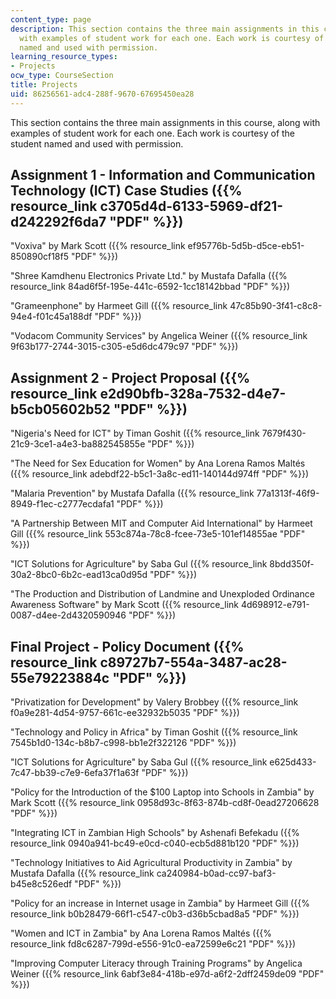 ```yaml
---
content_type: page
description: This section contains the three main assignments in this course, along
  with examples of student work for each one. Each work is courtesy of the student
  named and used with permission.
learning_resource_types:
- Projects
ocw_type: CourseSection
title: Projects
uid: 86256561-adc4-288f-9670-67695450ea28
---
```


This section contains the three main assignments in this course, along with examples of student work for each one. Each work is courtesy of the student named and used with permission.

Assignment 1 - Information and Communication Technology (ICT) Case Studies ({{% resource_link c3705d4d-6133-5969-df21-d242292f6da7 "PDF" %}})
----------------------------------------------------------------------------------------------------------------------------------

"Voxiva" by Mark Scott ({{% resource_link ef95776b-5d5b-d5ce-eb51-850890cf18f5 "PDF" %}})

"Shree Kamdhenu Electronics Private Ltd." by Mustafa Dafalla ({{% resource_link 84ad6f5f-195e-441c-6592-1cc18142bbad "PDF" %}})

"Grameenphone" by Harmeet Gill ({{% resource_link 47c85b90-3f41-c8c8-94e4-f01c45a188df "PDF" %}})

"Vodacom Community Services" by Angelica Weiner ({{% resource_link 9f63b177-2744-3015-c305-e5d6dc479c97 "PDF" %}})

Assignment 2 - Project Proposal ({{% resource_link e2d90bfb-328a-7532-d4e7-b5cb05602b52 "PDF" %}})
---------------------------------------------------------------------------------------

"Nigeria's Need for ICT" by Timan Goshit ({{% resource_link 7679f430-21c9-3ce1-a4e3-ba882545855e "PDF" %}})

"The Need for Sex Education for Women" by Ana Lorena Ramos Maltés ({{% resource_link adebdf22-b5c1-3a8c-ed11-140144d974ff "PDF" %}})

"Malaria Prevention" by Mustafa Dafalla ({{% resource_link 77a1313f-46f9-8949-f1ec-c2777ecdafa1 "PDF" %}})

"A Partnership Between MIT and Computer Aid International" by Harmeet Gill ({{% resource_link 553c874a-78c8-fcee-73e5-101ef14855ae "PDF" %}})

"ICT Solutions for Agriculture" by Saba Gul ({{% resource_link 8bdd350f-30a2-8bc0-6b2c-ead13ca0d95d "PDF" %}})

"The Production and Distribution of Landmine and Unexploded Ordinance Awareness Software" by Mark Scott ({{% resource_link 4d698912-e791-0087-d4ee-2d4320590946 "PDF" %}})

Final Project - Policy Document ({{% resource_link c89727b7-554a-3487-ac28-55e79223884c "PDF" %}})
--------------------------------------------------------------------------------------

"Privatization for Development" by Valery Brobbey ({{% resource_link f0a9e281-4d54-9757-661c-ee32932b5035 "PDF" %}})

"Technology and Policy in Africa" by Timan Goshit ({{% resource_link 7545b1d0-134c-b8b7-c998-bb1e2f322126 "PDF" %}})

"ICT Solutions for Agriculture" by Saba Gul ({{% resource_link e625d433-7c47-bb39-c7e9-6efa37f1a63f "PDF" %}})

"Policy for the Introduction of the $100 Laptop into Schools in Zambia" by Mark Scott ({{% resource_link 0958d93c-8f63-874b-cd8f-0ead27206628 "PDF" %}})

"Integrating ICT in Zambian High Schools" by Ashenafi Befekadu ({{% resource_link 0940a941-bc49-e0cd-c040-ecb5d881b120 "PDF" %}})

"Technology Initiatives to Aid Agricultural Productivity in Zambia" by Mustafa Dafalla ({{% resource_link ca240984-b0ad-cc97-baf3-b45e8c526edf "PDF" %}})

"Policy for an increase in Internet usage in Zambia" by Harmeet Gill ({{% resource_link b0b28479-66f1-c547-c0b3-d36b5cbad8a5 "PDF" %}})

"Women and ICT in Zambia" by Ana Lorena Ramos Maltés ({{% resource_link fd8c6287-799d-e556-91c0-ea72599e6c21 "PDF" %}})

"Improving Computer Literacy through Training Programs" by Angelica Weiner ({{% resource_link 6abf3e84-418b-e97d-a6f2-2dff2459de09 "PDF" %}})